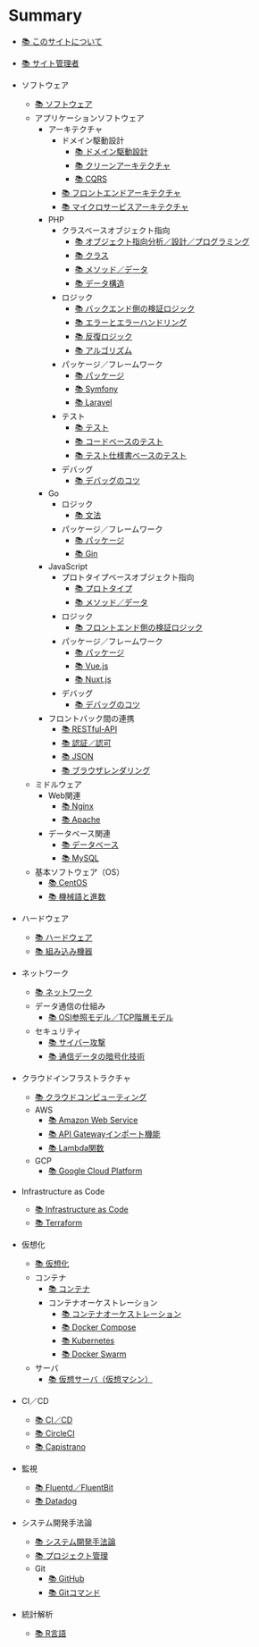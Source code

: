 # Summary
* [📚 ︎このサイトについて](README.md)

* [📚 ︎サイト管理者](public/self_introduction.md)

* ソフトウェア
  * [📚 ︎ソフトウェア](public/software.md)
  * アプリケーションソフトウェア
    * アーキテクチャ
      * ドメイン駆動設計
        * [📚 ︎ドメイン駆動設計](public/software_application_backend_architecture_domain_driven_design.md)
        * [📚 ︎クリーンアーキテクチャ](public/software_application_backend_architecture_domain_driven_design_clean_architecture.md)
        * [📚 ︎CQRS](public/software_application_backend_architecture_cqrs.md)
      * [📚 ︎フロントエンドアーキテクチャ](public/software_application_frontend_architecture.md)
      * [📚 ︎マイクロサービスアーキテクチャ](public/software_application_frontend_and_backend_architecture_microservice.md)
    * PHP
      * クラスベースオブジェクト指向
        * [📚 ︎オブジェクト指向分析／設計／プログラミング](public/software_application_backend_php_object_orientation_analysis_design_programming.md)
        * [📚 ︎クラス](public/software_application_backend_php_object_orientation_class.md)
        * [📚 ︎メソッド／データ](public/software_application_backend_php_object_orientation_method_data.md)
        * [📚 ︎データ構造](public/software_application_backend_php_object_orientation_data_structure.md)
      * ロジック
        * [📚 ︎バックエンド側の検証ロジック](public/software_application_backend_php_logic_validation.md)
        * [📚 ︎エラーとエラーハンドリング](public/software_application_backend_php_logic_error_and_error_handling.md)
        * [📚 ︎反復ロジック](public/software_application_backend_php_logic_iteration.md)
        * [📚 ︎アルゴリズム](public/software_application_backend_php_logic_algorithm.md)
      * パッケージ／フレームワーク
        * [📚 ︎パッケージ](public/software_application_backend_php_package.md)
        * [📚 ︎Symfony](public/software_application_backend_php_framework_symfony.md)
        * [📚 ︎Laravel](public/software_application_backend_php_framework_laravel.md)
      * テスト
        * [📚 ︎テスト](public/software_application_backend_php_testing.md)
        * [📚 ︎コードベースのテスト](public/software_application_backend_php_testing_based_on_code.md)
        * [📚 ︎テスト仕様書ベースのテスト](public/software_application_backend_php_testing_based_on_test_specification.md)
      * デバッグ
        * [📚 ︎デバッグのコツ](public/software_application_backend_php_debug.md)
    * Go
      * ロジック
        * [📚 文法](public/software_application_backend_go_logic.md)
      * パッケージ／フレームワーク
        * [📚 パッケージ](public/software_application_backend_go_package.md)
        * [📚 Gin](public/software_application_backend_go_framework_gin.md)
    * JavaScript
      * プロトタイプベースオブジェクト指向
        * [📚 ︎プロトタイプ](public/software_application_frontend_js_object_orientation_prototype.md)
        * [📚 ︎メソッド／データ](public/software_application_frontend_js_object_orientation_method_data.md)
      * ロジック
        * [📚 ︎フロントエンド側の検証ロジック](public/software_application_frontend_js_logic_validation.md)
      * パッケージ／フレームワーク
        * [📚 ︎パッケージ](public/software_application_frontend_js_package.md)
        * [📚 ︎Vue.js](public/software_application_frontend_js_framework_vuejs.md)
        * [📚 ︎Nuxt.js](public/software_application_frontend_js_framework_nuxtjs.md)
      * デバッグ
        * [📚 ︎デバッグのコツ](public/software_application_frontend_js_debug.md)
    * フロントバック間の連携
      * [📚 ︎RESTful-API](public/software_application_frontend_and_backend_api_restful.md)
      * [📚 ︎認証／認可](public/software_application_frontend_and_backend_authentication_authorization.md)
      * [📚 ︎JSON](public/software_application_frontend_and_backend_json.md)
      * [📚 ︎ブラウザレンダリング](public/software_application_frontend_and_backend_browser_rendering.md)
  * ミドルウェア
    * Web関連
      * [📚 ︎Nginx](public/software_middleware_web_nginx.md)
      * [📚 ︎Apache](public/software_middleware_web_apache.md)
    * データベース関連
      * [📚 ︎データベース](public/software_middleware_database.md)
      * [📚 My︎SQL](public/software_middleware_database_mysql.md)
  * 基本ソフトウェア（OS）
    * [📚 ︎CentOS](public/software_basic_centos.md)
    * [📚 ︎機械語と進数](public/software_basic_machine_language_and_radix.md)

* ハードウェア
  * [📚 ︎ハードウェア](public/hardware.md)
  * [📚 ︎組み込み機器](public/hardware_embedded_system.md)

* ネットワーク
    * [📚 ︎ネットワーク](public/network.md)
    * データ通信の仕組み
      * [📚 ︎OSI参照モデル／TCP階層モデル](public/network_osi_tcp_model.md)
    * セキュリティ
      * [📚 ︎サイバー攻撃](public/network_cyber_attacks.md)
      * [📚 ︎通信データの暗号化技術](public/network_encryption_technology.md)

* クラウドインフラストラクチャ
  * [📚 ︎クラウドコンピューティング](public/cloud_computing.md)
  * AWS
    * [📚 ︎Amazon Web Service](public/cloud_computing_aws.md)
    * [📚 ︎API Gatewayインポート機能](public/cloud_computing_aws_api_gateway_import.md)
    * [📚 ︎Lambda関数](public/cloud_computing_aws_lambda_function.md)
  * GCP
    * [📚 ︎Google Cloud Platform](public/cloud_computing_gcp.md)

* Infrastructure as Code
  * [📚 ︎Infrastructure as Code](public/infrastructure_as_code.md)
  * [📚 ︎Terraform](public/infrastructure_as_code_terraform.md)

* 仮想化
  * [📚 ︎仮想化](public/virtualization.md)
  * コンテナ
    * [📚 ︎コンテナ](public/virtualization_container.md)
    * コンテナオーケストレーション
      * [📚 ︎コンテナオーケストレーション](public/virtualization_container_orchestration.md)
      * [📚 ︎Docker Compose](public/virtualization_container_orchestration_docker_compose.md)
      * [📚 ︎Kubernetes](public/virtualization_container_orchestration_kubernetes.md)
      * [📚 ︎Docker Swarm](public/virtualization_container_orchestration_docker_swarm.md)
  * サーバ
    * [📚 ︎仮想サーバ（仮想マシン）](public/virtualization_server.md)

* CI／CD
  * [📚 ︎CI／CD](public/ci_cd.md)
  * [📚 ︎CircleCI](public/ci_cd_circleci.md)
  * [📚 ︎Capistrano](public/ci_cd_capistrano.md)

* 監視
  * [📚 ︎Fluentd／FluentBit](public/monitering_fluentd_and_fluentbit.md)
  * [📚 ︎Datadog](public/monitering_datadog.md)

* システム開発手法論
  * [📚 ︎システム開発手法論](public/system_development_methodology.md)
  * [📚 ︎プロジェクト管理](public/system_development_methodology_project_management.md)
  * Git
    * [📚 ︎GitHub](public/system_development_methodology_github.md)
    * [📚 ︎Gitコマンド](public/system_development_methodology_git_command.md)

* 統計解析
  * [📚 ︎R言語](public/statistic_analysis_r.md)
